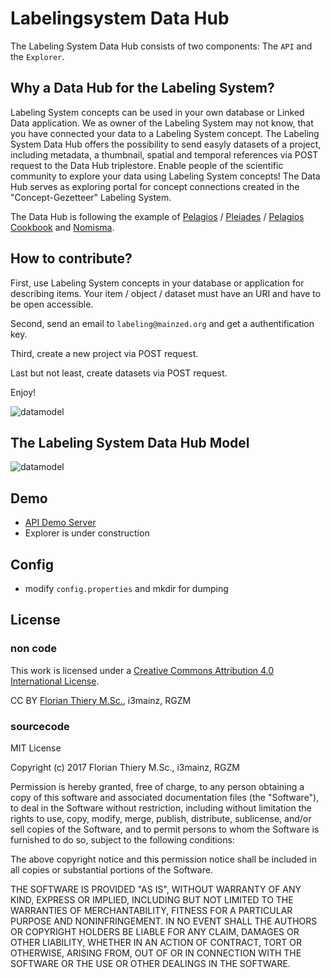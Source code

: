 # Labelingsystem Data Hub

The Labeling System Data Hub consists of two components: The `API` and the `Explorer`.

## Why a Data Hub for the Labeling System?

Labeling System concepts can be used in your own database or Linked Data application. We as owner of the Labeling System may not know, that you have connected your data to a Labeling System concept. The Labeling System Data Hub offers the possibility to send easyly datasets of a project, including metadata, a thumbnail, spatial and temporal references via POST request to the Data Hub triplestore. Enable people of the scientific community to explore your data using Labeling System concepts! The Data Hub serves as exploring portal for concept connections created in the "Concept-Gezetteer" Labeling System.

The Data Hub is following the example of [Pelagios](http://commons.pelagios.org) / [Pleiades](http://pleiades.stoa.org) / [Pelagios Cookbook](https://github.com/pelagios/pelagios-cookbook/wiki/Joining-Pelagios) and [Nomisma](http://nomisma.org).

## How to contribute?

First, use Labeling System concepts in your database or application for describing items. Your item / object / dataset must have an URI and have to be open accessible.

Second, send an email to `labeling@mainzed.org` and get a authentification key.

Third, create a new project via POST request.

Last but not least, create datasets via POST request.

Enjoy!

![datamodel](../../raw/master/img/contribute.png)

## The Labeling System Data Hub Model

![datamodel](../../raw/master/img/datamodel-simple.png)

## Demo

* [API Demo Server](http://ls-dev.i3mainz.hs-mainz.de/datahub/)
* Explorer is under construction

## Config

* modify `config.properties` and mkdir for dumping

## License

### non code

This work is licensed under a [Creative Commons Attribution 4.0 International License](http://creativecommons.org/licenses/by/4.0/).

CC BY [Florian Thiery M.Sc.](http://orcid.org/0000-0002-3246-3531), i3mainz, RGZM

### sourcecode

MIT License

Copyright (c) 2017 Florian Thiery M.Sc., i3mainz, RGZM

Permission is hereby granted, free of charge, to any person obtaining a copy
of this software and associated documentation files (the "Software"), to deal
in the Software without restriction, including without limitation the rights
to use, copy, modify, merge, publish, distribute, sublicense, and/or sell
copies of the Software, and to permit persons to whom the Software is
furnished to do so, subject to the following conditions:

The above copyright notice and this permission notice shall be included in all
copies or substantial portions of the Software.

THE SOFTWARE IS PROVIDED "AS IS", WITHOUT WARRANTY OF ANY KIND, EXPRESS OR
IMPLIED, INCLUDING BUT NOT LIMITED TO THE WARRANTIES OF MERCHANTABILITY,
FITNESS FOR A PARTICULAR PURPOSE AND NONINFRINGEMENT. IN NO EVENT SHALL THE
AUTHORS OR COPYRIGHT HOLDERS BE LIABLE FOR ANY CLAIM, DAMAGES OR OTHER
LIABILITY, WHETHER IN AN ACTION OF CONTRACT, TORT OR OTHERWISE, ARISING FROM,
OUT OF OR IN CONNECTION WITH THE SOFTWARE OR THE USE OR OTHER DEALINGS IN THE
SOFTWARE.
